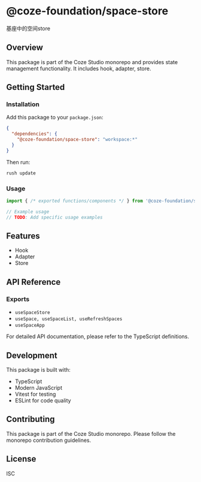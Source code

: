 # @coze-foundation/space-store

基座中的空间store

## Overview

This package is part of the Coze Studio monorepo and provides state management functionality. It includes hook, adapter, store.

## Getting Started

### Installation

Add this package to your `package.json`:

```json
{
  "dependencies": {
    "@coze-foundation/space-store": "workspace:*"
  }
}
```

Then run:

```bash
rush update
```

### Usage

```typescript
import { /* exported functions/components */ } from '@coze-foundation/space-store';

// Example usage
// TODO: Add specific usage examples
```

## Features

- Hook
- Adapter
- Store

## API Reference

### Exports

- `useSpaceStore`
- `useSpace, useSpaceList, useRefreshSpaces`
- `useSpaceApp`


For detailed API documentation, please refer to the TypeScript definitions.

## Development

This package is built with:

- TypeScript
- Modern JavaScript
- Vitest for testing
- ESLint for code quality

## Contributing

This package is part of the Coze Studio monorepo. Please follow the monorepo contribution guidelines.

## License

ISC
